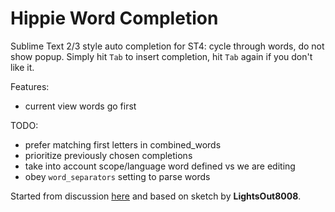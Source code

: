 # Hippie Word Completion

Sublime Text 2/3 style auto completion for ST4: cycle through words, do not show popup. Simply hit `Tab` to insert completion, hit `Tab` again if you don't like it.

Features:

- current view words go first

TODO:

- prefer matching first letters in combined_words
- prioritize previously chosen completions
- take into account scope/language word defined vs we are editing
- obey `word_separators` setting to parse words


Started from discussion [here](https://forum.sublimetext.com/t/st3-style-autocomplete-in-st4/57774) and based on sketch by **LightsOut8008**.
